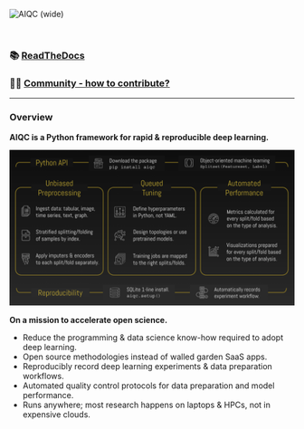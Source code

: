 ![AIQC (wide)](https://raw.githubusercontent.com/aiqc/aiqc/main/docs/images/aiqc_logo_banner_controlroom.png)

<br />

### 📚 [ReadTheDocs](https://aiqc.readthedocs.io/)

### 🧑‍💻 [Community - how to contribute?](https://aiqc.readthedocs.io/en/latest/community.html)

---

### Overview

**AIQC is a Python framework for rapid & reproducible deep learning.**

![Framework](https://raw.githubusercontent.com/aiqc/aiqc/main/docs/images/framework_diagram_april16.png)

**On a mission to accelerate open science.**

* Reduce the programming & data science know-how required to adopt deep learning.
* Open source methodologies instead of walled garden SaaS apps.
* Reproducibly record deep learning experiments & data preparation workflows.
* Automated quality control protocols for data preparation and model performance.
* Runs anywhere; most research happens on laptops & HPCs, not in expensive clouds.